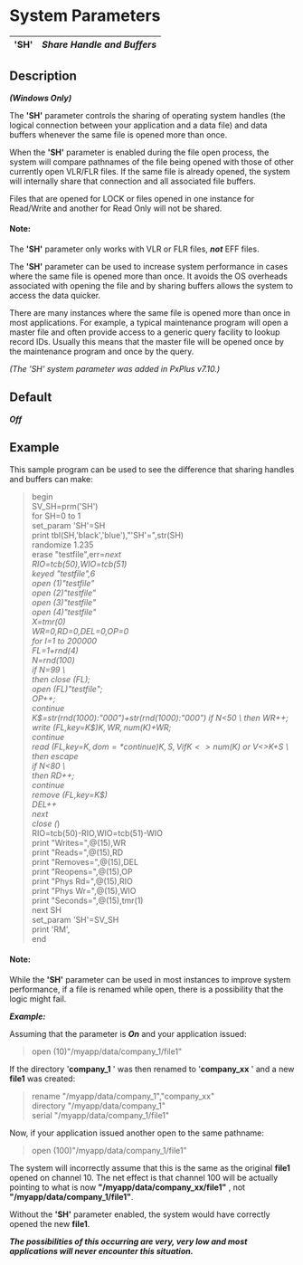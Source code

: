 # System Parameters

**'SH'** |  **_Share Handle and Buffers_**  
---|---  
  
##  Description

**_(Windows Only)_**

The **'SH'** parameter controls the sharing of operating system handles (the logical connection between your application and a data file) and data buffers whenever the same file is opened more than once.

When the **'SH'** parameter is enabled during the file open process, the system will compare pathnames of the file being opened with those of other currently open VLR/FLR files. If the same file is already opened, the system will internally share that connection and all associated file buffers.

Files that are opened for LOCK or files opened in one instance for Read/Write and another for Read Only will not be shared.

#### **Note:**  
The **'SH'** parameter only works with VLR or FLR files, **_not_** EFF files.

The **'SH'** parameter can be used to increase system performance in cases where the same file is opened more than once. It avoids the OS overheads associated with opening the file and by sharing buffers allows the system to access the data quicker.

There are many instances where the same file is opened more than once in most applications. For example, a typical maintenance program will open a master file and often provide access to a generic query facility to lookup record IDs. Usually this means that the master file will be opened once by the maintenance program and once by the query.

_(The 'SH' system parameter was added in PxPlus v7.10.)_

##  Default

**_Off_**

## Example

This sample program can be used to see the difference that sharing handles and buffers can make:

> begin  
>  SV_SH=prm('SH')  
>  for SH=0 to 1  
>  set_param 'SH'=SH  
>  print tbl(SH,'black','blue'),"'SH'=",str(SH)  
>  randomize 1.235  
>  erase "testfile",err=*next  
>  RIO=tcb(50),WIO=tcb(51)  
>  keyed "testfile",6  
>  open (1)"testfile"  
>  open (2)"testfile"  
>  open (3)"testfile"  
>  open (4)"testfile"  
>  X=tmr(0)  
>  WR=0,RD=0,DEL=0,OP=0  
>  for I=1 to 200000  
>  FL=1+rnd(4)  
>  N=rnd(100)  
>  if N=99 \  
>  then close (FL);  
>  open (FL)"testfile";  
>  OP++;  
>  continue  
>  K$=str(rnd(1000):"000")+str(rnd(1000):"000")  
>  if N<50 \  
>  then WR++;  
>  write (FL,key=K$)K$,WR,num(K$)+WR;  
>  continue  
>  read (FL,key=K$,dom=*continue)K,S,V  
>  if K<>num(K$) or V<>K+S \  
>  then escape  
>  if N<80 \  
>  then RD++;  
>  continue  
>  remove (FL,key=K$)  
>  DEL++  
>  next  
>  close (*)  
>  RIO=tcb(50)-RIO,WIO=tcb(51)-WIO  
>  print "Writes=",@(15),WR  
>  print "Reads=",@(15),RD  
>  print "Removes=",@(15),DEL  
>  print "Reopens=",@(15),OP  
>  print "Phys Rd=",@(15),RIO  
>  print "Phys Wr=",@(15),WIO  
>  print "Seconds=",@(15),tmr(1)  
>  next SH  
> set_param 'SH'=SV_SH  
>  print 'RM',  
>  end

#### **Note:**  
While the **'SH'** parameter can be used in most instances to improve system performance, if a file is renamed while open, there is a possibility that the logic might fail.

**_Example:_**

Assuming that the parameter is **_On_** and your application issued:

> open (10)"/myapp/data/company_1/file1"

If the directory '**company_1** ' was then renamed to '**company_xx** ' and a new **file1** was created:

> rename "/myapp/data/company_1","company_xx"  
>  directory "/myapp/data/company_1"  
>  serial "/myapp/data/company_1/file1"

Now, if your application issued another open to the same pathname:

> open (100)"/myapp/data/company_1/file1"

The system will incorrectly assume that this is the same as the original **file1** opened on channel 10. The net effect is that channel 100 will be actually pointing to what is now **"/myapp/data/company_xx/file1"** , not **"/myapp/data/company_1/file1"**.

Without the **'SH'** parameter enabled, the system would have correctly opened the new **file1**.

**_The possibilities of this occurring are _very, very low_ and most applications will never encounter this situation._**
